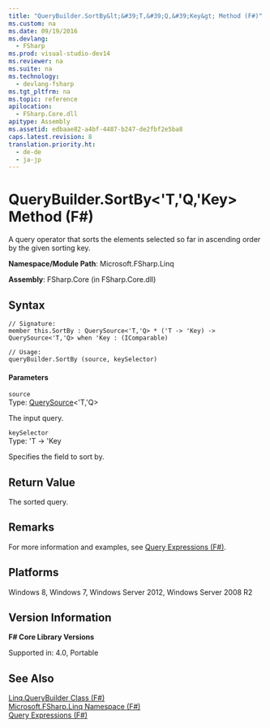 ```yaml
---
title: "QueryBuilder.SortBy&lt;&#39;T,&#39;Q,&#39;Key&gt; Method (F#)"
ms.custom: na
ms.date: 09/19/2016
ms.devlang: 
  - FSharp
ms.prod: visual-studio-dev14
ms.reviewer: na
ms.suite: na
ms.technology: 
  - devlang-fsharp
ms.tgt_pltfrm: na
ms.topic: reference
apilocation: 
  - FSharp.Core.dll
apitype: Assembly
ms.assetid: edbaae82-a4bf-4487-b247-de2fbf2e5ba8
caps.latest.revision: 8
translation.priority.ht: 
  - de-de
  - ja-jp
---
```

# QueryBuilder.SortBy&lt;&#39;T,&#39;Q,&#39;Key&gt; Method (F#)
A query operator that sorts the elements selected so far in ascending order by the given sorting key.  
  
 **Namespace/Module Path**: Microsoft.FSharp.Linq  
  
 **Assembly**: FSharp.Core (in FSharp.Core.dll)  
  
## Syntax  
  
```  
// Signature:  
member this.SortBy : QuerySource<'T,'Q> * ('T -> 'Key) -> QuerySource<'T,'Q> when 'Key : (IComparable)  
  
// Usage:  
queryBuilder.SortBy (source, keySelector)  
```  
  
#### Parameters  
 `source`  
 Type: [QuerySource](../vs140/Linq.QuerySource--T--Q--Class--F#-.md)<'T,'Q>  
  
 The input query.  
  
 `keySelector`  
 Type: 'T -> 'Key  
  
 Specifies the field to sort by.  
  
## Return Value  
 The sorted query.  
  
## Remarks  
 For more information and examples, see [Query Expressions (F#)](../Topic/Query%20Expressions%20\(F%23\).md).  
  
## Platforms  
 Windows 8, Windows 7, Windows Server 2012, Windows Server 2008 R2  
  
## Version Information  
 **F# Core Library Versions**  
  
 Supported in: 4.0, Portable  
  
## See Also  
 [Linq.QueryBuilder Class (F#)](../Topic/Linq.QueryBuilder%20Class%20\(F%23\).md)   
 [Microsoft.FSharp.Linq Namespace (F#)](../vs140/Microsoft.FSharp.Linq-Namespace--F#-.md)   
 [Query Expressions (F#)](../Topic/Query%20Expressions%20\(F%23\).md)
